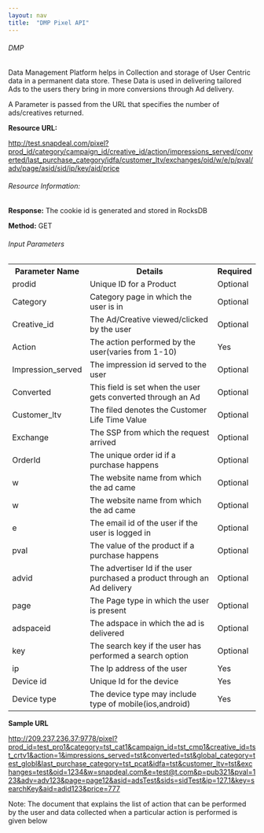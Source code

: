 ```yaml
---
layout: nav
title:  "DMP Pixel API"
---
```


<h6>DMP</h6>

Data Management Platform helps in Collection and storage of User Centric data in a permanent data store. These Data is used in delivering tailored Ads to the users thery bring in more conversions through Ad delivery. 

A Parameter is passed from the URL that specifies the number of ads/creatives returned.

<strong>Resource URL:</strong>

http://test.snapdeal.com/pixel?prod_id/category/campaign_id/creative_id/action/impressions_served/converted/last_purchase_category/idfa/customer_ltv/exchanges/oid/w/e/p/pval/adv/page/asid/sid/ip/key/aid/price

<h6>Resource Information:</h6>

<strong>Response:</strong> The cookie id is generated and stored in RocksDB 

<strong>Method:</strong> GET



<h6>Input Parameters</h6>

<table class="table">
<th>Parameter Name</th>
<th>Details</th>
<th>Required</th>

<tr>
<td>prodid</td>
<td>Unique ID for a Product</td>
<td>Optional</td>
</tr>

<tr>
<td>Category</td>
<td>Category page in which the user is in</td>
<td>Optional</td>
</tr>

<tr>
<td>Creative_id</td>
<td>The Ad/Creative viewed/clicked by the user</td>
<td>Optional</td>
</tr>

<tr>
<td>Action</td>
<td>The action performed by the user(varies from 1-10)</td>
<td>Yes</td>
</tr>

<tr>
<td>Impression_served</td>
<td>The impression id served to the user</td>
<td>Optional</td>
</tr>

<tr>
<td>Converted</td>
<td>This field is set when the user gets converted through an Ad</td>
<td>Optional</td>
</tr>

<tr>
<td>Customer_ltv</td>
<td>The filed denotes the Customer Life Time Value</td>
<td>Optional</td>
</tr>

<tr>
<td>Exchange</td>
<td>The SSP from which the request arrived</td>
<td>Optional</td>
</tr>

<tr>
<td>OrderId</td>
<td>The unique order id if a purchase happens</td>
<td>Optional</td>
</tr>

<tr>
<td>w</td>
<td>The website name from which the ad came</td>
<td>Optional</td>
</tr>

<tr>
<td>w</td>
<td>The website name from which the ad came</td>
<td>Optional</td>
</tr>

<tr>
<td>e</td>
<td>The email id of the user if the user is logged in</td>
<td>Optional</td>
</tr>

<tr>
<td>pval</td>
<td>The value of the product if a purchase happens</td>
<td>Optional</td>
</tr>

<tr>
<td>advid</td>
<td>The advertiser Id if the user purchased a product through an Ad delivery</td>
<td>Optional</td>
</tr>

<tr>
<td>page</td>
<td>The Page type in which the user is present</td>
<td>Optional</td>
</tr>

<tr>
<td>adspaceid</td>
<td>The adspace in which the ad is delivered</td>
<td>Optional</td>
</tr>

<tr>
<td>key</td>
<td>The search key if the user has performed a search option</td>
<td>Optional</td>
</tr>

<tr>
<td>ip</td>
<td>The Ip address of the user</td>
<td>Yes</td>
</tr>

<tr>
<td>Device id</td>
<td>Unique Id for the device</td>
<td>Yes</td>
</tr>

<tr>
<td>Device type</td>
<td>The device type may include type of mobile(ios,android)</td>
<td>Yes</td>
</tr>
</table>

 	 	 

<strong>Sample URL</strong>

http://209.237.236.37:9778/pixel?prod_id=test_pro1&category=tst_cat1&campaign_id=tst_cmp1&creative_id=tst_crtv1&action=1&impressions_served=tst&converted=tst&global_category=test_globl&last_purchase_category=tst_pcat&idfa=tst&customer_ltv=tst&exchanges=test&oid=1234&w=snapdeal.com&e=test@t.com&p=pub321&pval=123&adv=adv123&page=page12&asid=adsTest&sids=sidTest&ip=127.1&key=searchKey&aid=adid123&price=777

Note: The document that explains the list of action that can be performed by the  user and data collected when a particular action is performed is given below